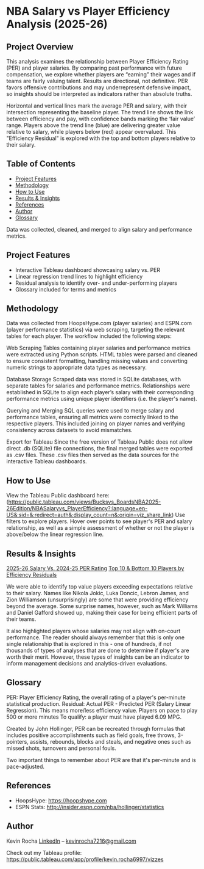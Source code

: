 # NBA Salary vs Player Efficiency Analysis (2025-26)

## Project Overview

This analysis examines the relationship between Player Efficiency Rating (PER) and player salaries. By comparing past performance with future compensation, we explore whether players are “earning” their wages and if teams are fairly valuing talent. Results are directional, not definitive. PER favors offensive contributions and may underrepresent defensive impact, so insights should be interpreted as indicators rather than absolute truths.

Horizontal and vertical lines mark the average PER and salary, with their intersection representing the baseline player.
The trend line shows the link between efficiency and pay, with confidence bands marking the ‘fair value’ range.
Players above the trend line (blue) are delivering greater value relative to salary, while players below (red) appear overvalued. This "Efficiency Residual" is explored with the top and bottom players relative to their salary.

## Table of Contents

- [Project Features](#project-features)
- [Methodology](#methodology)
- [How to Use](#how-to-use)
- [Results & Insights](#results--insights)
- [References](#references)
- [Author](#author)
- [Glossary](#glossary)

Data was collected, cleaned, and merged to align salary and performance metrics.

## Project Features

- Interactive Tableau dashboard showcasing salary vs. PER
- Linear regression trend lines to highlight efficiency
- Residual analysis to identify over- and under-performing players
- Glossary included for terms and metrics

## Methodology

Data was collected from HoopsHype.com (player salaries) and ESPN.com (player performance statistics) via web scraping, targeting the relevant tables for each player. The workflow included the following steps:

Web Scraping
Tables containing player salaries and performance metrics were extracted using Python scripts. HTML tables were parsed and cleaned to ensure consistent formatting, handling missing values and converting numeric strings to appropriate data types as necessary.

Database Storage
Scraped data was stored in SQLite databases, with separate tables for salaries and performance metrics. Relationships were established in SQLite to align each player’s salary with their corresponding performance metrics using unique player identifiers (i.e. the player's name).

Querying and Merging
SQL queries were used to merge salary and performance tables, ensuring all metrics were correctly linked to the respective players. This included joining on player names and verifying consistency across datasets to avoid mismatches.

Export for Tableau
Since the free version of Tableau Public does not allow direct .db (SQLite) file connections, the final merged tables were exported as .csv files. These .csv files then served as the data sources for the interactive Tableau dashboards.

## How to Use

View the Tableau Public dashboard here: (https://public.tableau.com/views/Bucksvs_BoardsNBA2025-26Edition/NBASalaryvs_PlayerEfficiency?:language=en-US&:sid=&:redirect=auth&:display_count=n&:origin=viz_share_link)
Use filters to explore players. Hover over points to see player's PER and salary relationship, as well as a simple assessment of whether or not the player is above/below the linear regression line.

## Results & Insights

[2025-26 Salary Vs. 2024-25 PER Rating](images/SalariesPERPlayersGraph.png)
[Top 10 & Bottom 10 Players by Efficiency Residuals](images/TopBottomResidualsGraph.png)

We were able to identify top value players exceeding expectations relative to their salary. Names like Nikola Jokic, Luka Doncic, Lebron James, and Zion Williamson (unsurprisingly) are some that were providing efficiency beyond the average. Some surprise names, however, such as Mark Williams and Daniel Gafford showed up, making their case for being efficient parts of their teams.

It also highlighted players whose salaries may not align with on-court performance. The reader should always remember that this is only one single relationship that is explored in this - one of hundreds, if not thousands of types of analyses that are done to determine if player's are worth their merit. However, these types of insights can be an indicator to inform management decisions and analytics-driven evaluations.

## Glossary

PER: Player Efficiency Rating, the overall rating of a player's per-minute statistical production.
Residual: Actual PER - Predicted PER (Salary Linear Regression). This means more/less efficiency value.
Players on pace to play 500 or more minutes
To qualify: a player must have played 6.09 MPG.

Created by John Hollinger, PER can be recreated through formulas that includes positive accomplishments such as field goals, free throws, 3-pointers, assists, rebounds, blocks and steals, and negative ones such as missed shots, turnovers and personal fouls.

Two important things to remember about PER are that it's per-minute and is pace-adjusted.

## References

- HoopsHype: https://hoopshype.com
- ESPN Stats: http://insider.espn.com/nba/hollinger/statistics

## Author

Kevin Rocha
[LinkedIn](https://www.linkedin.com/in/kevinjrocha) – kevinrocha7216@gmail.com

Check out my Tableau profile: https://public.tableau.com/app/profile/kevin.rocha6997/vizzes
